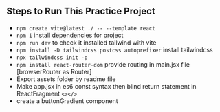 ## Steps to Run This Practice Project

- `npm create vite@latest ./ -- --template react`
- `npm i` install dependencies for project
- `npm run dev` to check it installed tailwind with vite
- `npm install -D tailwindcss postcss autoprefixer` install tailwindcss
- `npx tailwindcss init -p`
- `npm install react-router-dom` provide routing in main.jsx file [browserRouter as Router]
- Export assets folder by readme file
- Make app.jsx in es6 const syntax then blind return statement in ReactFragment `<></>`
- create a buttonGradient component
